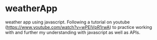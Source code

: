# weatherApp
weather app using javascript. 
Following a tutorial on youtube (https://www.youtube.com/watch?v=wPElVpR1rwA) to practice working with and further my understanding with javascript as well as APIs. 
